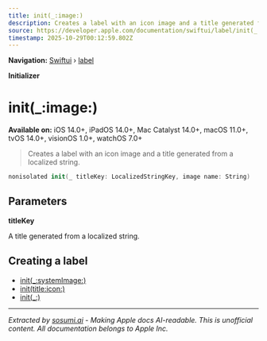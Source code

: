 ```yaml
---
title: init(_:image:)
description: Creates a label with an icon image and a title generated from a localized string.
source: https://developer.apple.com/documentation/swiftui/label/init(_:image:)
timestamp: 2025-10-29T00:12:59.802Z
---
```


**Navigation:** [Swiftui](/documentation/swiftui) › [label](/documentation/swiftui/label)

**Initializer**

# init(_:image:)

**Available on:** iOS 14.0+, iPadOS 14.0+, Mac Catalyst 14.0+, macOS 11.0+, tvOS 14.0+, visionOS 1.0+, watchOS 7.0+

> Creates a label with an icon image and a title generated from a localized string.

```swift
nonisolated init(_ titleKey: LocalizedStringKey, image name: String)
```

## Parameters

**titleKey**

A title generated from a localized string.



## Creating a label

- [init(_:systemImage:)](/documentation/swiftui/label/init(_:systemimage:))
- [init(title:icon:)](/documentation/swiftui/label/init(title:icon:))
- [init(_:)](/documentation/swiftui/label/init(_:))

---

*Extracted by [sosumi.ai](https://sosumi.ai) - Making Apple docs AI-readable.*
*This is unofficial content. All documentation belongs to Apple Inc.*
